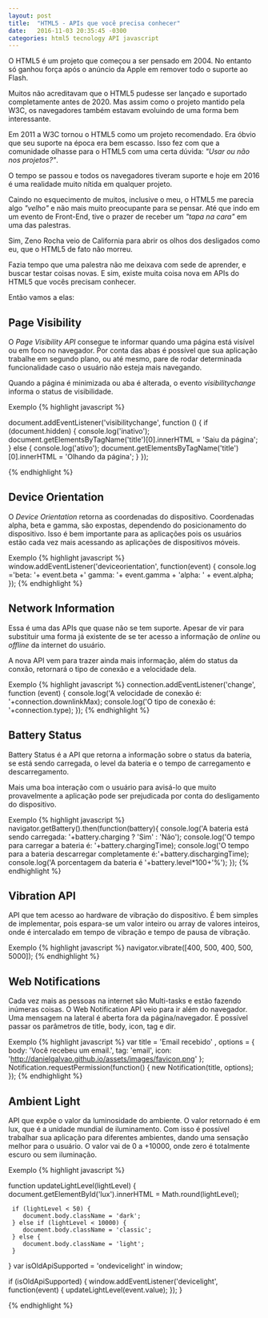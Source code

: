 ```yaml
---
layout: post
title:  "HTML5 - APIs que você precisa conhecer"
date:   2016-11-03 20:35:45 -0300
categories: html5 tecnology API javascript
---
```


O HTML5 é um projeto que começou a ser pensado em 2004. No entanto só ganhou força após o anúncio da Apple em remover todo o suporte ao Flash.

Muitos não acreditavam que o HTML5 pudesse ser lançado e suportado completamente antes de 2020. Mas assim como o projeto mantido pela W3C, os navegadores também estavam evoluindo de uma forma bem interessante.

Em 2011 a W3C tornou o HTML5 como um projeto recomendado. Era óbvio que seu suporte na época era bem escasso. Isso fez com que a comunidade olhasse para o HTML5 com uma certa dúvida: _"Usar ou não nos projetos?"_.

O tempo se passou e todos os navegadores tiveram suporte e hoje em 2016 é uma realidade muito nítida em qualquer projeto.

Caindo no esquecimento de muitos, inclusive o meu, o HTML5 me parecia algo _"velho"_ e não mais muito preocupante para se pensar. Até que indo em um evento de Front-End, tive o prazer de receber um _"tapa na cara"_ em uma das palestras.

Sim, Zeno Rocha veio de California para abrir os olhos dos desligados como eu, que o HTML5 de fato não morreu.

Fazia tempo que uma palestra não me deixava com sede de aprender, e buscar testar coisas novas. E sim, existe muita coisa nova em APIs do HTML5 que vocês precisam conhecer.

Então vamos a elas:

## Page Visibility

O _Page Visibility API_ consegue te informar quando uma página está visível ou em foco no navegador. Por conta das abas é possível que sua aplicação trabalhe em segundo plano, ou até mesmo, pare de rodar determinada funcionalidade caso o usuário não esteja mais navegando.

Quando a página é minimizada ou aba é alterada, o evento _visibilitychange_ informa o status de visibilidade.

Exemplo
{% highlight javascript %}

document.addEventListener('visibilitychange', function () {
  if (document.hidden) {
    console.log('inativo');
    document.getElementsByTagName('title')[0].innerHTML = 'Saiu da página';
  } else {
    console.log('ativo');
    document.getElementsByTagName('title')[0].innerHTML = 'Olhando da página';
  }
});

{% endhighlight %}

## Device Orientation

O _Device Orientation_ retorna as coordenadas do dispositivo. Coordenadas alpha, beta e gamma, são expostas, dependendo do posicionamento do dispositivo. Isso é bem importante para as aplicações pois os usuários estão cada vez mais acessando as aplicações de dispositivos móveis.

Exemplo
{% highlight javascript %}
  window.addEventListener('deviceorientation', function(event) {
    console.log ='beta: '+ event.beta +' gamma: '+ event.gamma + 'alpha: ' + event.alpha;
  });
{% endhighlight %}

## Network Information

Essa é uma das APIs que quase não se tem suporte. Apesar de vir para substituir uma forma já existente de se ter acesso a informação de _online_ ou _offline_ da internet do usuário.

A nova API vem para trazer ainda mais informação, além do status da conxão, retornará o tipo de conexão e a velocidade dela.

Exemplo
{% highlight javascript %}
  connection.addEventListener('change', function (event) {
    console.log('A velocidade de conexão é: '+connection.downlinkMax);
    console.log('O tipo de conexão é: '+connection.type);
  });
{% endhighlight %}

## Battery Status

Battery Status é a API que retorna a informação sobre o status da bateria, se está sendo carregada, o level da bateria e o tempo de carregamento e descarregamento.

Mais uma boa interação com o usuário para avisá-lo que muito provavelmente a aplicação pode ser prejudicada por conta do desligamento do dispositivo.

Exemplo
{% highlight javascript %}
  navigator.getBattery().then(function(battery){
    console.log('A bateria está sendo carregada: '+battery.charging ? 'Sim' : 'Não');
    console.log('O tempo para carregar a bateria é: '+battery.chargingTime);
    console.log('O tempo para a bateria descarregar completamente é:'+battery.dischargingTime);
    console.log('A porcentagem da bateria é '+battery.level*100+'%');
  });
{% endhighlight %}

## Vibration API

API que tem acesso ao hardware de vibração do dispositivo. É bem simples de implementar, pois espara-se um valor inteiro ou array de valores inteiros, onde é intercalado em tempo de vibração e tempo de pausa de vibração.

Exemplo
{% highlight javascript %}
  navigator.vibrate([400, 500, 400, 500, 5000]);
{% endhighlight %}

## Web Notifications

Cada vez mais as pessoas na internet são Multi-tasks e estão fazendo inúmeras coisas. O Web Notification API veio para ir além do navegador. Uma mensagem na lateral é aberta fora da página/navegador. É possível passar os parâmetros de title, body, icon, tag e dir.

Exemplo
{% highlight javascript %}
  var title = 'Email recebido'
  ,   options = {
      body: 'Você recebeu um email.',
      tag: 'email',
      icon: 'http://danielgalvao.github.io/assets/images/favicon.png'
  };
  Notification.requestPermission(function() {
    new Notification(title, options);
  });
{% endhighlight %}

## Ambient Light

API que expôe o valor da luminosidade do ambiente. O valor retornado é em lux, que é a unidade mundial de iluminamento. Com isso é possível trabalhar sua aplicação para diferentes ambientes, dando uma sensação melhor para o usuário. O valor vai de 0 a +10000, onde zero é totalmente escuro ou sem iluminação.

Exemplo
{% highlight javascript %}

  function updateLightLevel(lightLevel) {
     document.getElementById('lux').innerHTML = Math.round(lightLevel);

     if (lightLevel < 50) {
        document.body.className = 'dark';
     } else if (lightLevel < 10000) {
        document.body.className = 'classic';
     } else {
        document.body.className = 'light';
     }
  }
  var isOldApiSupported = 'ondevicelight' in window;

  if (isOldApiSupported) {
   window.addEventListener('devicelight', function(event) {
      updateLightLevel(event.value);
   });
  }

{% endhighlight %}
